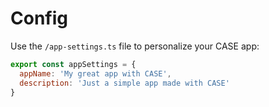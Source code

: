 # Config

Use the `/app-settings.ts` file to personalize your CASE app:

```js
export const appSettings = {
  appName: 'My great app with CASE',
  description: 'Just a simple app made with CASE'
}
```
